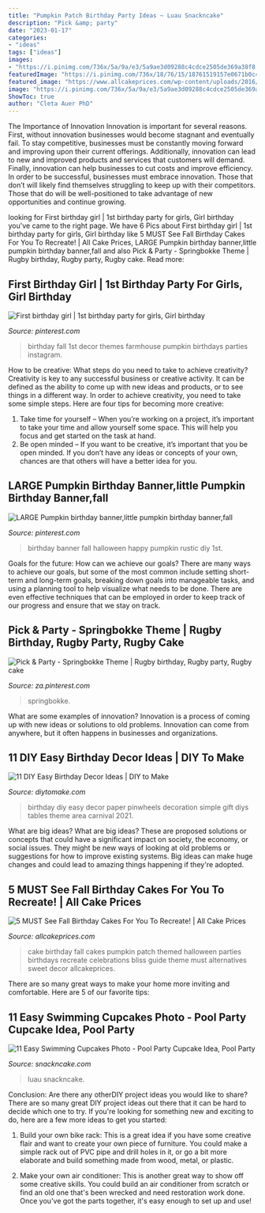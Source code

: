 ```yaml
---
title: "Pumpkin Patch Birthday Party Ideas ~ Luau Snackncake"
description: "Pick &amp; party"
date: "2023-01-17"
categories:
- "ideas"
tags: ["ideas"]
images:
- "https://i.pinimg.com/736x/5a/9a/e3/5a9ae3d09288c4cdce2505de369a38f8.jpg"
featuredImage: "https://i.pinimg.com/736x/18/76/15/18761519157e0671b0c4134e4bc3cada--themed-parties.jpg"
featured_image: "https://www.allcakeprices.com/wp-content/uploads/2016/11/fall-birthday-cake-1.jpg"
image: "https://i.pinimg.com/736x/5a/9a/e3/5a9ae3d09288c4cdce2505de369a38f8.jpg"
ShowToc: true
author: "Cleta Auer PhD"
---
```



The Importance of Innovation
Innovation is important for several reasons. First, without innovation businesses would become stagnant and eventually fail. To stay competitive, businesses must be constantly moving forward and improving upon their current offerings. Additionally, innovation can lead to new and improved products and services that customers will demand. Finally, innovation can help businesses to cut costs and improve efficiency.
In order to be successful, businesses must embrace innovation. Those that don’t will likely find themselves struggling to keep up with their competitors. Those that do will be well-positioned to take advantage of new opportunities and continue growing.

	

		
looking for First birthday girl | 1st birthday party for girls, Girl birthday you've came to the right page. We have 6 Pics about First birthday girl | 1st birthday party for girls, Girl birthday like 5 MUST See Fall Birthday Cakes For You To Recreate! | All Cake Prices, LARGE Pumpkin birthday banner,little pumpkin birthday banner,fall and also Pick &amp; Party - Springbokke Theme | Rugby birthday, Rugby party, Rugby cake. Read more:
		
    
## First Birthday Girl | 1st Birthday Party For Girls, Girl Birthday

<img loading=lazy src="https://i.pinimg.com/736x/5a/9a/e3/5a9ae3d09288c4cdce2505de369a38f8.jpg" onerror="this.onerror=null;this.src='https://tse1.mm.bing.net/th?id=OIP.NeA3J-L-cWgmfxHuvIThhwHaJ3&amp;pid=15.1';" alt="First birthday girl | 1st birthday party for girls, Girl birthday">

_Source: pinterest.com_

>birthday fall 1st decor themes farmhouse pumpkin birthdays parties instagram. 

	

How to be creative: What steps do you need to take to achieve creativity?
Creativity is key to any successful business or creative activity. It can be defined as the ability to come up with new ideas and products, or to see things in a different way. In order to achieve creativity, you need to take some simple steps. Here are four tips for becoming more creative: 
1) Take time for yourself – When you’re working on a project, it’s important to take your time and allow yourself some space. This will help you focus and get started on the task at hand. 
2) Be open minded – If you want to be creative, it’s important that you be open minded. If you don’t have any ideas or concepts of your own, chances are that others will have a better idea for you.

    
## LARGE Pumpkin Birthday Banner,little Pumpkin Birthday Banner,fall

<img loading=lazy src="https://i.pinimg.com/736x/05/d6/9e/05d69e6b5091b40fab39fb07f783fa1a.jpg" onerror="this.onerror=null;this.src='https://tse3.mm.bing.net/th?id=OIP.xEKSt_tRTdEDGyw57OWwzgHaFj&amp;pid=15.1';" alt="LARGE Pumpkin birthday banner,little pumpkin birthday banner,fall">

_Source: pinterest.com_

>birthday banner fall halloween happy pumpkin rustic diy 1st. 

	

Goals for the future: How can we achieve our goals?
There are many ways to achieve our goals, but some of the most common include setting short-term and long-term goals, breaking down goals into manageable tasks, and using a planning tool to help visualize what needs to be done. There are even effective techniques that can be employed in order to keep track of our progress and ensure that we stay on track.

    
## Pick &amp; Party - Springbokke Theme | Rugby Birthday, Rugby Party, Rugby Cake

<img loading=lazy src="https://i.pinimg.com/736x/18/76/15/18761519157e0671b0c4134e4bc3cada--themed-parties.jpg" onerror="this.onerror=null;this.src='https://tse4.mm.bing.net/th?id=OIP.5TitYdjia4z6jkC1GLB_fgDfEs&amp;pid=15.1';" alt="Pick &amp; Party - Springbokke Theme | Rugby birthday, Rugby party, Rugby cake">

_Source: za.pinterest.com_

>springbokke. 

	

What are some examples of innovation?
Innovation is a process of coming up with new ideas or solutions to old problems. Innovation can come from anywhere, but it often happens in businesses and organizations.

    
## 11 DIY Easy Birthday Decor Ideas | DIY To Make

<img loading=lazy src="http://www.diytomake.com/wp-content/uploads/2015/09/Paper-Pinwheels.jpg" onerror="this.onerror=null;this.src='https://tse2.mm.bing.net/th?id=OIP.CQBf9e4IF1bsfxFDGHhjygHaLI&amp;pid=15.1';" alt="11 DIY Easy Birthday Decor Ideas | DIY to Make">

_Source: diytomake.com_

>birthday diy easy decor paper pinwheels decoration simple gift diys tables theme area carnival 2021. 

	

What are big ideas?
What are big ideas? These are proposed solutions or concepts that could have a significant impact on society, the economy, or social issues. They might be new ways of looking at old problems or suggestions for how to improve existing systems. Big ideas can make huge changes and could lead to amazing things happening if they're adopted.

    
## 5 MUST See Fall Birthday Cakes For You To Recreate! | All Cake Prices

<img loading=lazy src="https://www.allcakeprices.com/wp-content/uploads/2016/11/fall-birthday-cake-1.jpg" onerror="this.onerror=null;this.src='https://tse1.mm.bing.net/th?id=OIP.nlKGsXCCpFur4pWc9hm2PQHaLH&amp;pid=15.1';" alt="5 MUST See Fall Birthday Cakes For You To Recreate! | All Cake Prices">

_Source: allcakeprices.com_

>cake birthday fall cakes pumpkin patch themed halloween parties birthdays recreate celebrations bliss guide theme must alternatives sweet decor allcakeprices. 

	

There are so many great ways to make your home more inviting and comfortable. Here are 5 of our favorite tips:

    
## 11 Easy Swimming Cupcakes Photo - Pool Party Cupcake Idea, Pool Party

<img loading=lazy src="https://www.snackncake.com/postpic/2015/10/swimming-cupcakes_802787.jpg" onerror="this.onerror=null;this.src='https://tse2.mm.bing.net/th?id=OIP.zv9FsvUzhPzvRAncXxFOXwHaJ3&amp;pid=15.1';" alt="11 Easy Swimming Cupcakes Photo - Pool Party Cupcake Idea, Pool Party">

_Source: snackncake.com_

>luau snackncake. 

	

Conclusion: Are there any otherDIY project ideas you would like to share?
There are so many great DIY project ideas out there that it can be hard to decide which one to try. If you're looking for something new and exciting to do, here are a few more ideas to get you started: 
1. Build your own bike rack: This is a great idea if you have some creative flair and want to create your own piece of furniture. You could make a simple rack out of PVC pipe and drill holes in it, or go a bit more elaborate and build something made from wood, metal, or plastic. 

2. Make your own air conditioner: This is another great way to show off some creative skills. You could build an air conditioner from scratch or find an old one that's been wrecked and need restoration work done. Once you've got the parts together, it's easy enough to set up and use!

